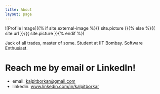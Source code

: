 ```yaml
---
title: About
layout: page
---
```

![Profile Image]({% if site.external-image %}{{ site.picture }}{% else %}{{ site.url }}/{{ site.picture }}{% endif %})

<p>Jack of all trades, master of some. Student at IIT Bombay. Software Enthusiast.</p>

# Reach me by email or LinkedIn! 
- email: kalpitborkar@gmail.com
- linkedin: www.linkedin.com/in/kalpitborkar


